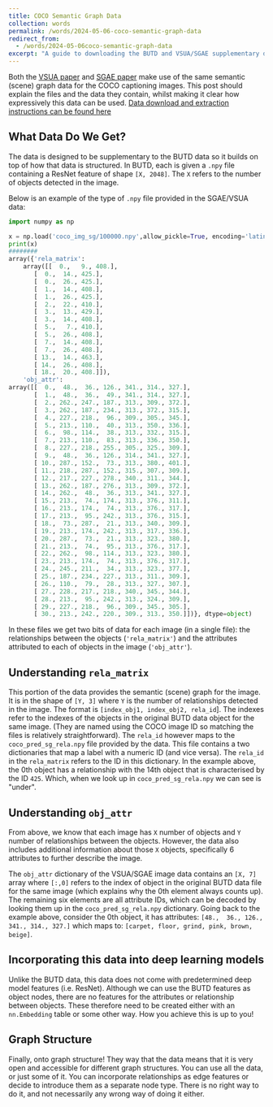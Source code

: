 ```yaml
---
title: COCO Semantic Graph Data
collection: words
permalink: /words/2024-05-06-coco-semantic-graph-data
redirect_from:
  - /words/2024-05-06coco-semantic-graph-data
excerpt: "A guide to downloading the BUTD and VSUA/SGAE supplementary datasets for COCO."
---
```


Both the [VSUA paper](http://arxiv.org/pdf/1908.02127) and [SGAE paper](https://arxiv.org/pdf/1812.02378) make use of the same semantic (scene) graph data for the COCO captioning images. This post should explain the files and the data they contain, whilst making it clear how expressively this data can be used. [Data download and extraction instructions can be found here](https://henrysenior.com/words/2024-04-03-coco-supplementary-dataset-download-guide#vsuasgae-data-download)

## What Data Do We Get?
The data is designed to be supplementary to the BUTD data so it builds on top of how that data is structured. In BUTD, each is given a `.npy` file containing a ResNet feature of shape `[X, 2048]`. The `X` refers to the number of objects detected in the image.

Below is an example of the type of `.npy` file provided in the SGAE/VSUA data:
```python
import numpy as np

x = np.load('coco_img_sg/100000.npy',allow_pickle=True, encoding='latin1')
print(x)
########
array({'rela_matrix': 
	array([[  0.,   9., 408.],
       [  0.,  14., 425.],
       [  0.,  26., 425.],
       [  1.,  14., 408.],
       [  1.,  26., 425.],
       [  2.,  22., 410.],
       [  3.,  13., 429.],
       [  3.,  14., 408.],
       [  5.,   7., 410.],
       [  5.,  26., 408.],
       [  7.,  14., 408.],
       [  7.,  26., 408.],
       [ 13.,  14., 463.],
       [ 14.,  26., 408.],
       [ 18.,  20., 408.]]), 
	'obj_attr': 
array([[  0.,  48.,  36., 126., 341., 314., 327.],
       [  1.,  48.,  36.,  49., 341., 314., 327.],
       [  2., 262., 247., 187., 313., 309., 372.],
       [  3., 262., 187., 234., 313., 372., 315.],
       [  4., 227., 218.,  96., 309., 305., 345.],
       [  5., 213., 110.,  40., 313., 350., 336.],
       [  6.,  98., 114.,  38., 313., 332., 315.],
       [  7., 213., 110.,  83., 313., 336., 350.],
       [  8., 227., 218., 255., 305., 325., 309.],
       [  9.,  48.,  36., 126., 314., 341., 327.],
       [ 10., 287., 152.,  73., 313., 380., 401.],
       [ 11., 218., 287., 152., 315., 307., 309.],
       [ 12., 217., 227., 278., 340., 311., 344.],
       [ 13., 262., 187., 276., 313., 309., 372.],
       [ 14., 262.,  48.,  36., 313., 341., 327.],
       [ 15., 213.,  74., 174., 313., 376., 311.],
       [ 16., 213., 174.,  74., 313., 376., 317.],
       [ 17., 213.,  95., 242., 313., 376., 315.],
       [ 18.,  73., 287.,  21., 313., 340., 309.],
       [ 19., 213., 174., 242., 313., 317., 336.],
       [ 20., 287.,  73.,  21., 313., 323., 380.],
       [ 21., 213.,  74.,  95., 313., 376., 317.],
       [ 22., 262.,  98., 114., 313., 323., 380.],
       [ 23., 213., 174.,  74., 313., 376., 317.],
       [ 24., 245., 211.,  34., 313., 323., 377.],
       [ 25., 187., 234., 227., 313., 311., 309.],
       [ 26., 110.,  79.,  28., 313., 327., 307.],
       [ 27., 228., 217., 218., 340., 345., 344.],
       [ 28., 213.,  95., 242., 313., 324., 309.],
       [ 29., 227., 218.,  96., 309., 345., 305.],
       [ 30., 213., 242., 220., 309., 313., 350.]])}, dtype=object)
```

In these files we get two bits of data for each image (in a single file): the relationships between the objects (`'rela_matrix'`) and the attributes attributed to each of objects in the image (`'obj_attr'`). 

## Understanding `rela_matrix`
This portion of the data provides the semantic (scene) graph for the image. It is in the shape of `[Y, 3]` where `Y` is the number of relationships detected in the image. The format is `[index_obj1, index_obj2, rela_id`]. The indexes refer to the indexes of the objects in the original BUTD data object for the same image. (They are named using the COCO image ID so matching the files is relatively straightforward). The `rela_id` however maps to the `coco_pred_sg_rela.npy` file provided by the data. This file contains a two dictionaries that map a label with a numeric ID (and vice versa). The `rela_id` in the `rela_matrix` refers to the ID in this dictionary. In the example above, the 0th object has a relationship with the 14th object that is characterised by the ID `425`. Which, when we look up in `coco_pred_sg_rela.npy` we can see is "under".

## Understanding `obj_attr`
From above, we know that each image has `X` number of objects and `Y` number of relationships between the objects. However, the data also includes additional information about those `X` objects, specifically 6 attributes to further describe the image. 

The `obj_attr` dictionary of the VSUA/SGAE image data contains an `[X, 7]` array where `[:,0]` refers to the index of object in the original BUTD data file for the same image (which explains why the 0th element always counts up). The remaining six elements are all attribute IDs, which can be decoded by looking them up in the `coco_pred_sg_rela.npy` dictionary. Going back to the example above, consider the 0th object, it has attributes: `[48.,  36., 126., 341., 314., 327.]` which maps to: `[carpet, floor, grind, pink, brown, beige]`.

## Incorporating this data into deep learning models
Unlike the BUTD data, this data does not come with predetermined deep model features (i.e. ResNet). Although we can use the BUTD features as object nodes, there are no features for the attributes or relationship between objects. These therefore need to be created either with an `nn.Embedding` table or some other way. How you achieve this is up to you!

## Graph Structure
Finally, onto graph structure! They way that the data means that it is very open and accessible for different graph structures. You can use all the data, or just some of it. You can incorporate relationships as edge features or decide to introduce them as a separate node type. There is no right way to do it, and not necessarily any wrong way of doing it either.

